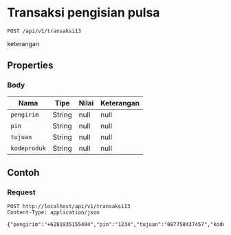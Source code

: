 # Transaksi pengisian pulsa
```http
POST /api/v1/transaksi13
```
keterangan
## Properties
### Body
Nama | Tipe | Nilai | Keterangan
--- | --- | --- | ---
<code>pengirim</code> | String | null | null
<code>pin</code> | String | null | null
<code>tujuan</code> | String | null | null
<code>kodeproduk</code> | String | null | null
## Contoh
### Request
```http
POST http://localhost/api/v1/transaksi13
Content-Type: application/json

{"pengirim":"+6281935155404","pin":"1234","tujuan":"087758437457","kodeproduk":"test5"}


```
